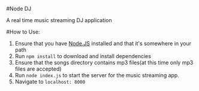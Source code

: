 #Node DJ

A real time music streaming DJ application

#How to Use:
1. Ensure that you have [Node.JS](http://nodejs.org/) installed and that it's somewhere in your path
1. Run `npm install` to download and install dependencies
1. Ensure that the songs directory contains mp3 files(at this time only mp3 files are accepted)
1. Run `node index.js` to start the server for the music streaming app.
1. Navigate to `localhost: 8000`